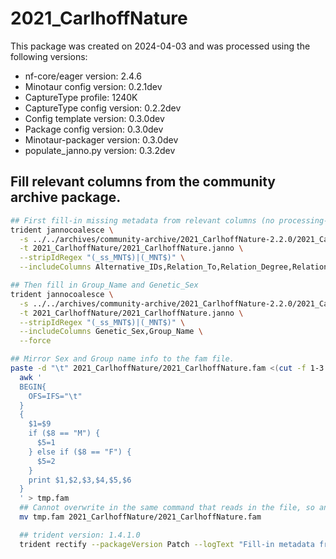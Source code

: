 # 2021_CarlhoffNature

This package was created on 2024-04-03 and was processed using the following versions:

- nf-core/eager version: 2.4.6
- Minotaur config version: 0.2.1dev
- CaptureType profile: 1240K
- CaptureType config version: 0.2.2dev
- Config template version: 0.3.0dev
- Package config version: 0.3.0dev
- Minotaur-packager version: 0.3.0dev
- populate_janno.py version: 0.3.2dev

## Fill relevant columns from the community archive package.

```bash
## First fill-in missing metadata from relevant columns (no processing-based info).
trident jannocoalesce \
  -s ../../archives/community-archive/2021_CarlhoffNature-2.2.0/2021_CarlhoffNature.janno \
  -t 2021_CarlhoffNature/2021_CarlhoffNature.janno \
  --stripIdRegex "(_ss_MNT$)|(_MNT$)" \
  --includeColumns Alternative_IDs,Relation_To,Relation_Degree,Relation_Type,Relation_Note,Collection_ID,Country,Country_ISO,Location,Site,Latitude,Longitude,Date_Type,Date_C14_Labnr,Date_C14_Uncal_BP,Date_C14_Uncal_BP_Err,Date_BC_AD_Start,Date_BC_AD_Median,Date_BC_AD_Stop,Date_Note,MT_Haplogroup,Y_Haplogroup,Source_Tissue,Primary_Contact,Note,Keywords

## Then fill in Group_Name and Genetic_Sex
trident jannocoalesce \
  -s ../../archives/community-archive/2021_CarlhoffNature-2.2.0/2021_CarlhoffNature.janno \
  -t 2021_CarlhoffNature/2021_CarlhoffNature.janno \
  --stripIdRegex "(_ss_MNT$)|(_MNT$)" \
  --includeColumns Genetic_Sex,Group_Name \
  --force

## Mirror Sex and Group name info to the fam file.
paste -d "\t" 2021_CarlhoffNature/2021_CarlhoffNature.fam <(cut -f 1-3 2021_CarlhoffNature/2021_CarlhoffNature.janno |tail -n +2) | \
  awk '
  BEGIN{
    OFS=IFS="\t"
  }
  {
    $1=$9
    if ($8 == "M") {
      $5=1
    } else if ($8 == "F") {
      $5=2
    }
    print $1,$2,$3,$4,$5,$6
  }
  ' > tmp.fam
  ## Cannot overwrite in the same command that reads in the file, so an extra mv is needed.
  mv tmp.fam 2021_CarlhoffNature/2021_CarlhoffNature.fam

  ## trident version: 1.4.1.0
  trident rectify --packageVersion Patch --logText "Fill-in metadata from community-archive: 2021_CarlhoffNature-2.2.0" --checksumAll -d .
```
